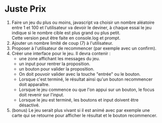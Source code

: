 # Juste Prix #

1. Faire un jeu du plus ou moins, javascript va choisir un nombre aléatoire entre 1 et 100 et l'utilisateur va devoir le deviner, à chaque essai le jeu indique si le nombre cible est plus grand ou plus petit.  
Cette version peut être faite en console.log et prompt.
2. Ajouter un nombre limité de coup (7) à l'utilisateur.
3. Proposer à l'utilisateur de recommencer (par exemple avec un confirm).
4. Créer une interface pour le jeu. Il devra contenir :
    - une zone affichant les messages du jeu.
    - un input pour rentrer la proposition.
    - un bouton pour valider la proposition.
    - On doit pouvoir valider avec la touche "entrée" ou le bouton.
    - Lorsque c'est terminé, le résultat ainsi qu'un bouton recommencer doit apparaître.
    - Lorsque le jeu commence ou que l'on appui sur un bouton, le focus doit revenir sur l'input.
    - Lorsque le jeu est terminé, les boutons et input doivent être désactivé.
5. (bonus) Le jeu serait plus vivant si il est animé avec par exemple une carte qui se retourne pour afficher le résultat et le bouton recommencer.

